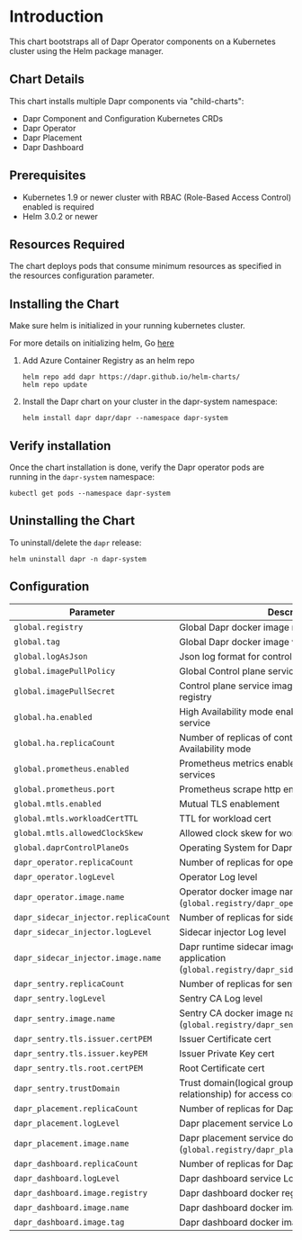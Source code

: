 # Introduction
This chart bootstraps all of Dapr Operator components on a Kubernetes cluster using the Helm package manager.

## Chart Details
This chart installs multiple Dapr components via "child-charts":

* Dapr Component and Configuration Kubernetes CRDs
* Dapr Operator
* Dapr Placement
* Dapr Dashboard

## Prerequisites
* Kubernetes 1.9 or newer cluster with RBAC (Role-Based Access Control) enabled is required
* Helm 3.0.2 or newer

## Resources Required
The chart deploys pods that consume minimum resources as specified in the resources configuration parameter.

## Installing the Chart

Make sure helm is initialized in your running kubernetes cluster.

For more details on initializing helm, Go [here](https://helm.sh/docs/)

1. Add Azure Container Registry as an helm repo
    ```
    helm repo add dapr https://dapr.github.io/helm-charts/
    helm repo update
    ```

2. Install the Dapr chart on your cluster in the dapr-system namespace:
    ```
    helm install dapr dapr/dapr --namespace dapr-system
    ``` 

## Verify installation

Once the chart installation is done, verify the Dapr operator pods are running in the `dapr-system` namespace:
```
kubectl get pods --namespace dapr-system
```

## Uninstalling the Chart

To uninstall/delete the `dapr` release:
```
helm uninstall dapr -n dapr-system
```

## Configuration

| Parameter                                 | Description                                                             | Default                 |
|-------------------------------------------|-------------------------------------------------------------------------|-------------------------|
| `global.registry`                         | Global Dapr docker image registry                                       | `docker.io/daprio`      |
| `global.tag`                              | Global Dapr docker image version tag                                    | `0.10.0`                |
| `global.logAsJson`                        | Json log format for control plane services                              | `false`                 |
| `global.imagePullPolicy`                  | Global Control plane service imagePullPolicy                            | `Always`                |
| `global.imagePullSecret`                  | Control plane service image pull secret for docker registry             | `""`                    |
| `global.ha.enabled`                       | High Availability mode enabled for control plane service                | `false`                 |
| `global.ha.replicaCount`                  | Number of replicas of control plane services in High Availability mode  | `3`                     |
| `global.prometheus.enabled`               | Prometheus metrics enablement for control plane services                | `true`                  |
| `global.prometheus.port`                  | Prometheus scrape http endpoint port                                    | `9090`                  |
| `global.mtls.enabled`                     | Mutual TLS enablement                                                   | `true`                  |
| `global.mtls.workloadCertTTL`             | TTL for workload cert                                                   | `24h`                   |
| `global.mtls.allowedClockSkew`            | Allowed clock skew for workload cert rotation                           | `15m`                   |
| `global.daprControlPlaneOs`               | Operating System for Dapr control plane                                 | `linux`                 |
| `dapr_operator.replicaCount`              | Number of replicas for operator                                         | `1`                     |
| `dapr_operator.logLevel`                  | Operator Log level                                                      | `info`                  |
| `dapr_operator.image.name`                | Operator docker image name (`global.registry/dapr_operator.image.name`) | `dapr`                  |
| `dapr_sidecar_injector.replicaCount`      | Number of replicas for side car injector                                | `1`                     |
| `dapr_sidecar_injector.logLevel`          | Sidecar injector Log level                                              | `info`                  |
| `dapr_sidecar_injector.image.name`        | Dapr runtime sidecar image name injecting to application (`global.registry/dapr_sidecar_injector.image.name`) | `daprd`                 |
| `dapr_sentry.replicaCount`                | Number of replicas for sentry CA                                        | `1`                     |
| `dapr_sentry.logLevel`                    | Sentry CA Log level                                                     | `info`                  |
| `dapr_sentry.image.name`                  | Sentry CA docker image name (`global.registry/dapr_sentry.image.name`)  | `dapr`                  |
| `dapr_sentry.tls.issuer.certPEM`          | Issuer Certificate cert                                                 | `""`                    |
| `dapr_sentry.tls.issuer.keyPEM`           | Issuer Private Key cert                                                 | `""`                    |
| `dapr_sentry.tls.root.certPEM`            | Root Certificate cert                                                   | `""`                    |
| `dapr_sentry.trustDomain`                 | Trust domain(logical group of to manage trust relationship) for access control list | `cluster.local`         |
| `dapr_placement.replicaCount`             | Number of replicas for Dapr placement                                   | `1`                     |
| `dapr_placement.logLevel`                 | Dapr placement service Log level                                        | `info`                  |
| `dapr_placement.image.name`               | Dapr placement service docker image name (`global.registry/dapr_placement.image.name`) | `dapr`                  |
| `dapr_dashboard.replicaCount`             | Number of replicas for Dapr dashboard                                   | `1`                     |
| `dapr_dashboard.logLevel`                 | Dapr dashboard service Log level                                        | `info`                  |
| `dapr_dashboard.image.registry`           | Dapr dashboard docker registry                                          | `docker.io/daprio`      |
| `dapr_dashboard.image.name`               | Dapr dashboard docker image name                                        | `dashboard`             |
| `dapr_dashboard.image.tag`                | Dapr dashboard docker image tag                                         | `"0.2.0"`               |


